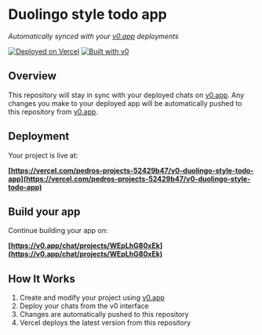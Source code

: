 # Duolingo style todo app

*Automatically synced with your [v0.app](https://v0.app) deployments*

[![Deployed on Vercel](https://img.shields.io/badge/Deployed%20on-Vercel-black?style=for-the-badge&logo=vercel)](https://vercel.com/pedros-projects-52429b47/v0-duolingo-style-todo-app)
[![Built with v0](https://img.shields.io/badge/Built%20with-v0.app-black?style=for-the-badge)](https://v0.app/chat/projects/WEpLhG80xEk)

## Overview

This repository will stay in sync with your deployed chats on [v0.app](https://v0.app).
Any changes you make to your deployed app will be automatically pushed to this repository from [v0.app](https://v0.app).

## Deployment

Your project is live at:

**[https://vercel.com/pedros-projects-52429b47/v0-duolingo-style-todo-app](https://vercel.com/pedros-projects-52429b47/v0-duolingo-style-todo-app)**

## Build your app

Continue building your app on:

**[https://v0.app/chat/projects/WEpLhG80xEk](https://v0.app/chat/projects/WEpLhG80xEk)**

## How It Works

1. Create and modify your project using [v0.app](https://v0.app)
2. Deploy your chats from the v0 interface
3. Changes are automatically pushed to this repository
4. Vercel deploys the latest version from this repository
